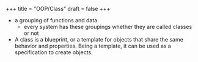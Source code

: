 +++
title = "OOP/Class"
draft = false
+++

-   a grouping of functions and data
    -   every system has these groupings whether they are called classes or not
-   A class is a blueprint, or a template for objects that share the same behavior and properties. Being a template, it can be used as a specification to create objects.
